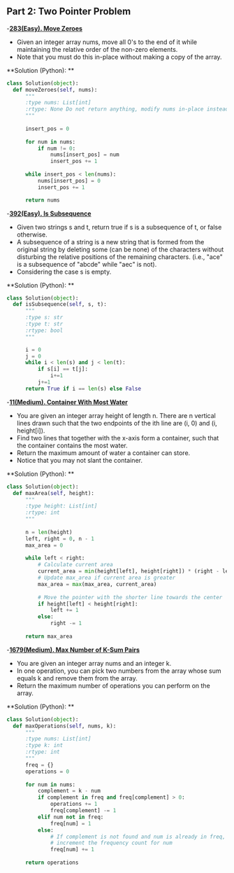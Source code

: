 ## Part 2: Two Pointer Problem

-[**283(Easy). Move Zeroes**](https://leetcode.com/problems/move-zeroes/description/?envType=study-plan-v2&envId=leetcode-75)
  - Given an integer array nums, move all 0's to the end of it while maintaining the relative order of the non-zero elements.
  - Note that you must do this in-place without making a copy of the array.

  **Solution (Python): **
  ```python
  class Solution(object):
    def moveZeroes(self, nums):
        """
        :type nums: List[int]
        :rtype: None Do not return anything, modify nums in-place instead.
        """
        
        insert_pos = 0
        
        for num in nums:
            if num != 0:
                nums[insert_pos] = num
                insert_pos += 1
        
        while insert_pos < len(nums):
            nums[insert_pos] = 0
            insert_pos += 1

        return nums
```

-[**392(Easy). Is Subsequence**](https://leetcode.com/problems/is-subsequence/?envType=study-plan-v2&envId=leetcode-75)
  - Given two strings s and t, return true if s is a subsequence of t, or false otherwise.
  - A subsequence of a string is a new string that is formed from the original string by deleting some (can be none) of the characters without disturbing the relative positions of the remaining characters. (i.e., "ace" is a subsequence of "abcde" while "aec" is not).
  - Considering the case s is empty.

  **Solution (Python): **
  ```python
  class Solution(object):
    def isSubsequence(self, s, t):
        """
        :type s: str
        :type t: str
        :rtype: bool
        """

        i = 0
        j = 0
        while i < len(s) and j < len(t):
            if s[i] == t[j]:
                i+=1
            j+=1
        return True if i == len(s) else False
```

-[**11(Medium). Container With Most Water**](https://leetcode.com/problems/is-subsequence/?envType=study-plan-v2&envId=leetcode-75)
  - You are given an integer array height of length n. There are n vertical lines drawn such that the two endpoints of the ith line are (i, 0) and (i, height[i]).
  - Find two lines that together with the x-axis form a container, such that the container contains the most water.
  - Return the maximum amount of water a container can store.
  - Notice that you may not slant the container.

  **Solution (Python): **
  ```python
class Solution(object):
    def maxArea(self, height):
        """
        :type height: List[int]
        :rtype: int
        """
        
        n = len(height)
        left, right = 0, n - 1
        max_area = 0
    
        while left < right:
            # Calculate current area
            current_area = min(height[left], height[right]) * (right - left)
            # Update max_area if current area is greater
            max_area = max(max_area, current_area)
        
            # Move the pointer with the shorter line towards the center
            if height[left] < height[right]:
                left += 1
            else:
                right -= 1
    
        return max_area
 ```
-[**1679(Medium). Max Number of K-Sum Pairs**](https://leetcode.com/problems/max-number-of-k-sum-pairs/description/?envType=study-plan-v2&envId=leetcode-75)
  - You are given an integer array nums and an integer k.
  - In one operation, you can pick two numbers from the array whose sum equals k and remove them from the array.
  - Return the maximum number of operations you can perform on the array.

  **Solution (Python): **
  ```python
class Solution(object):
    def maxOperations(self, nums, k):
        """
        :type nums: List[int]
        :type k: int
        :rtype: int
        """
        freq = {}
        operations = 0
        
        for num in nums:
            complement = k - num
            if complement in freq and freq[complement] > 0:
                operations += 1
                freq[complement] -= 1
            elif num not in freq:
                freq[num] = 1
            else:
                # If complement is not found and num is already in freq,
                # increment the frequency count for num
                freq[num] += 1
        
        return operations

 ``` 

